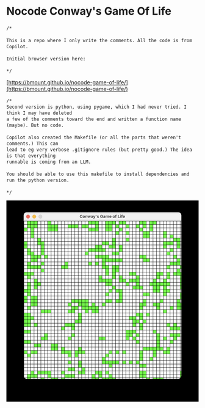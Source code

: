 # Nocode Conway's Game Of Life

```
/*

This is a repo where I only write the comments. All the code is from Copilot.

Initial browser version here:

*/
```

[https://bmount.github.io/nocode-game-of-life/](https://bmount.github.io/nocode-game-of-life/)

```
/*
Second version is python, using pygame, which I had never tried. I think I may have deleted
a few of the comments toward the end and written a function name (maybe). But no code.

Copilot also created the Makefile (or all the parts that weren't comments.) This can
lead to eg very verbose .gitignore rules (but pretty good.) The idea is that everything
runnable is coming from an LLM.

You should be able to use this makefile to install dependencies and run the python version.

*/
```
![I make an exception for this picture of the game](python-version.jpg)

